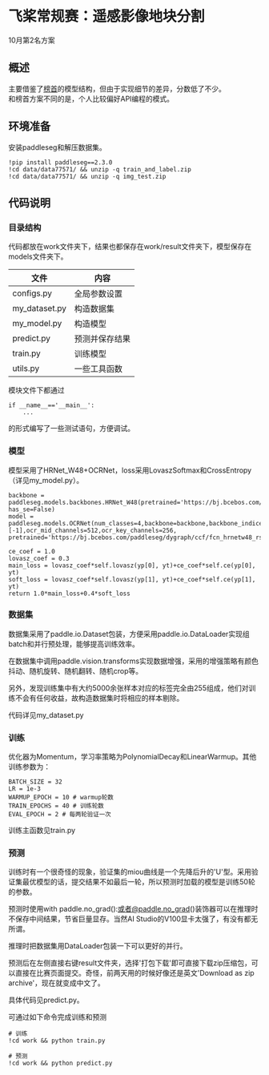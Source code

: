 # 飞桨常规赛：遥感影像地块分割
10月第2名方案

## 概述
主要借鉴了[榜首](https://aistudio.baidu.com/aistudio/projectdetail/2284066)的模型结构，但由于实现细节的差异，分数低了不少。<br>和榜首方案不同的是，个人比较偏好API编程的模式。

## 环境准备
安装paddleseg和解压数据集。
```
!pip install paddleseg==2.3.0
!cd data/data77571/ && unzip -q train_and_label.zip
!cd data/data77571/ && unzip -q img_test.zip
```

## 代码说明
### 目录结构
代码都放在work文件夹下，结果也都保存在work/result文件夹下，模型保存在models文件夹下。

|文件|内容|
|--|--|
|configs.py|全局参数设置|
|my_dataset.py|构造数据集|
|my_model.py|构造模型|
|predict.py|预测并保存结果|
|train.py|训练模型|
|utils.py|一些工具函数|

模块文件下都通过
```
if __name__=='__main__':
    ...
```
的形式编写了一些测试语句，方便调试。

### 模型
模型采用了HRNet_W48+OCRNet，loss采用LovaszSoftmax和CrossEntropy（详见my_model.py）。
```
backbone = paddleseg.models.backbones.HRNet_W48(pretrained='https://bj.bcebos.com/paddleseg/dygraph/hrnet_w48_ssld.tar.gz', has_se=False)
model = paddleseg.models.OCRNet(num_classes=4,backbone=backbone,backbone_indices=[-1],ocr_mid_channels=512,ocr_key_channels=256, pretrained='https://bj.bcebos.com/paddleseg/dygraph/ccf/fcn_hrnetw48_rs_256x256_160k/model.pdparams')
```
```
ce_coef = 1.0
lovasz_coef = 0.3
main_loss = lovasz_coef*self.lovasz(yp[0], yt)+ce_coef*self.ce(yp[0], yt)
soft_loss = lovasz_coef*self.lovasz(yp[1], yt)+ce_coef*self.ce(yp[1], yt)
return 1.0*main_loss+0.4*soft_loss
```

### 数据集
数据集采用了paddle.io.Dataset包装，方便采用paddle.io.DataLoader实现组batch和并行预处理，能够提高训练效率。

在数据集中调用paddle.vision.transforms实现数据增强，采用的增强策略有颜色抖动、随机旋转、随机翻转、随机crop等。

另外，发现训练集中有大约5000余张样本对应的标签完全由255组成，他们对训练不会有任何收益，故构造数据集时将相应的样本剔除。

代码详见my_dataset.py

### 训练
优化器为Momentum，学习率策略为PolynomialDecay和LinearWarmup。其他训练参数为：
```
BATCH_SIZE = 32
LR = 1e-3
WARMUP_EPOCH = 10 # warmup轮数
TRAIN_EPOCHS = 40 # 训练轮数
EVAL_EPOCH = 2 # 每两轮验证一次
```
训练主函数见train.py

### 预测
训练时有一个很奇怪的现象，验证集的miou曲线是一个先降后升的'U'型。采用验证集最优模型的话，提交结果不如最后一轮，所以预测时加载的模型是训练50轮的参数。

预测时使用with paddle.no_grad():或者@paddle.no_grad()装饰器可以在推理时不保存中间结果，节省巨量显存。当然AI Studio的V100显卡太强了，有没有都无所谓。

推理时把数据集用DataLoader包装一下可以更好的并行。

预测后在左侧直接右键result文件夹，选择'打包下载'即可直接下载zip压缩包，可以直接在比赛页面提交。奇怪，前两天用的时候好像还是英文'Download as zip archive'，现在就变成中文了。

具体代码见predict.py。

可通过如下命令完成训练和预测
```
# 训练
!cd work && python train.py

# 预测
!cd work && python predict.py
```
